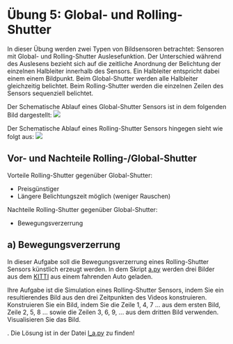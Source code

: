 # Übung 5: Global- und Rolling-Shutter

In dieser Übung werden zwei Typen von Bildsensoren betrachtet: Sensoren mit Global- und Rolling-Shutter Auslesefunktion.
Der Unterschied während des Auslesens bezieht sich auf die zeitliche Anordnung der Belichtung der einzelnen Halbleiter
innerhalb des Sensors. Ein Halbleiter entspricht dabei einem einem Bildpunkt. Beim Global-Shutter werden alle Halbleiter
gleichzeitig belichtet. Beim Rolling-Shutter werden die einzelnen Zeilen des Sensors sequenziell belichtet.

Der Schematische Ablauf eines Global-Shutter Sensors ist in dem folgenden Bild dargestellt:
![](data/global_shutter.png)

Der Schematische Ablauf eines Rolling-Shutter Sensors hingegen sieht wie folgt aus:
![](data/rolling_shutter.png)

## Vor- und Nachteile Rolling-/Global-Shutter

Vorteile Rolling-Shutter gegenüber Global-Shutter:
 - Preisgünstiger
 - Längere Belichtungszeit möglich (weniger Rauschen) 

Nachteile Rolling-Shutter gegenüber Global-Shutter:
 - Bewegungsverzerrung

## a) Bewegungsverzerrung
In dieser Aufgabe soll die Bewegungsverzerrung eines Rolling-Shutter Sensors künstlich erzeugt werden. In dem Skript
[a.py](a.py) werden drei Bilder aus dem [KITTI](http://www.cvlibs.net/datasets/kitti/) aus einem fahrenden Auto geladen.

Ihre Aufgabe ist die Simulation eines Rolling-Shutter Sensors, indem Sie ein resultierendes  Bild aus den drei 
Zeitpunkten des Videos konstruieren. Konstruieren Sie ein Bild, indem Sie die Zeile 1, 4, 7 ... aus dem ersten Bild,
Zeile 2, 5, 8 ... sowie die Zeilen 3, 6, 9, ... aus dem dritten Bild verwenden. Visualisieren Sie das Bild.

. Die Lösung ist in der Datei [l_a.py](l_a.py) zu finden!